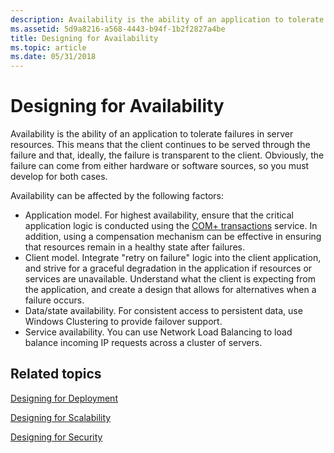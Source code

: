 ```yaml
---
description: Availability is the ability of an application to tolerate failures in server resources.
ms.assetid: 5d9a8216-a568-4443-b94f-1b2f2827a4be
title: Designing for Availability
ms.topic: article
ms.date: 05/31/2018
---
```


# Designing for Availability

Availability is the ability of an application to tolerate failures in server resources. This means that the client continues to be served through the failure and that, ideally, the failure is transparent to the client. Obviously, the failure can come from either hardware or software sources, so you must develop for both cases.

Availability can be affected by the following factors:

-   Application model. For highest availability, ensure that the critical application logic is conducted using the [COM+ transactions](com--transactions.md) service. In addition, using a compensation mechanism can be effective in ensuring that resources remain in a healthy state after failures.
-   Client model. Integrate "retry on failure" logic into the client application, and strive for a graceful degradation in the application if resources or services are unavailable. Understand what the client is expecting from the application, and create a design that allows for alternatives when a failure occurs.
-   Data/state availability. For consistent access to persistent data, use Windows Clustering to provide failover support.
-   Service availability. You can use Network Load Balancing to load balance incoming IP requests across a cluster of servers.

## Related topics

<dl> <dt>

[Designing for Deployment](designing-for-deployment.md)
</dt> <dt>

[Designing for Scalability](designing-for-scalability.md)
</dt> <dt>

[Designing for Security](designing-for-security.md)
</dt> </dl>

 

 



